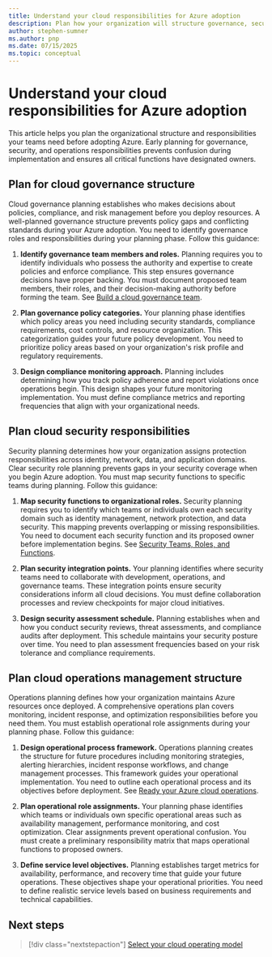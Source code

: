 ```yaml
---
title: Understand your cloud responsibilities for Azure adoption
description: Plan how your organization will structure governance, security, and operations responsibilities before implementing Azure. Clear responsibility planning ensures successful cloud adoption.
author: stephen-sumner
ms.author: pnp
ms.date: 07/15/2025
ms.topic: conceptual
---
```


# Understand your cloud responsibilities for Azure adoption

This article helps you plan the organizational structure and responsibilities your teams need before adopting Azure. Early planning for governance, security, and operations responsibilities prevents confusion during implementation and ensures all critical functions have designated owners.

## Plan for cloud governance structure

Cloud governance planning establishes who makes decisions about policies, compliance, and risk management before you deploy resources. A well-planned governance structure prevents policy gaps and conflicting standards during your Azure adoption. You need to identify governance roles and responsibilities during your planning phase. Follow this guidance:

1. **Identify governance team members and roles.** Planning requires you to identify individuals who possess the authority and expertise to create policies and enforce compliance. This step ensures governance decisions have proper backing. You must document proposed team members, their roles, and their decision-making authority before forming the team. See [Build a cloud governance team](/azure/cloud-adoption-framework/govern/build-cloud-governance-team).

2. **Plan governance policy categories.** Your planning phase identifies which policy areas you need including security standards, compliance requirements, cost controls, and resource organization. This categorization guides your future policy development. You need to prioritize policy areas based on your organization's risk profile and regulatory requirements.

3. **Design compliance monitoring approach.** Planning includes determining how you track policy adherence and report violations once operations begin. This design shapes your future monitoring implementation. You must define compliance metrics and reporting frequencies that align with your organizational needs.

## Plan cloud security responsibilities

Security planning determines how your organization assigns protection responsibilities across identity, network, data, and application domains. Clear security role planning prevents gaps in your security coverage when you begin Azure adoption. You must map security functions to specific teams during planning. Follow this guidance:

1. **Map security functions to organizational roles.** Security planning requires you to identify which teams or individuals own each security domain such as identity management, network protection, and data security. This mapping prevents overlapping or missing responsibilities. You need to document each security function and its proposed owner before implementation begins. See [Security Teams, Roles, and Functions](/azure/cloud-adoption-framework/secure/teams-roles).

2. **Plan security integration points.** Your planning identifies where security teams need to collaborate with development, operations, and governance teams. These integration points ensure security considerations inform all cloud decisions. You must define collaboration processes and review checkpoints for major cloud initiatives.

3. **Design security assessment schedule.** Planning establishes when and how you conduct security reviews, threat assessments, and compliance audits after deployment. This schedule maintains your security posture over time. You need to plan assessment frequencies based on your risk tolerance and compliance requirements.

## Plan cloud operations management structure

Operations planning defines how your organization maintains Azure resources once deployed. A comprehensive operations plan covers monitoring, incident response, and optimization responsibilities before you need them. You must establish operational role assignments during your planning phase. Follow this guidance:

1. **Design operational process framework.** Operations planning creates the structure for future procedures including monitoring strategies, alerting hierarchies, incident response workflows, and change management processes. This framework guides your operational implementation. You need to outline each operational process and its objectives before deployment. See [Ready your Azure cloud operations](/azure/cloud-adoption-framework/manage/ready).

2. **Plan operational role assignments.** Your planning phase identifies which teams or individuals own specific operational areas such as availability management, performance monitoring, and cost optimization. Clear assignments prevent operational confusion. You must create a preliminary responsibility matrix that maps operational functions to proposed owners.

3. **Define service level objectives.** Planning establishes target metrics for availability, performance, and recovery time that guide your future operations. These objectives shape your operational priorities. You need to define realistic service levels based on business requirements and technical capabilities.

## Next steps

> [!div class="nextstepaction"]
> [Select your cloud operating model](./s)